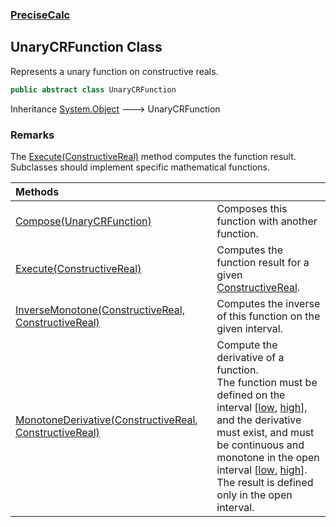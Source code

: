 ### [PreciseCalc](PreciseCalc.md 'PreciseCalc')

## UnaryCRFunction Class

Represents a unary function on constructive reals.

```csharp
public abstract class UnaryCRFunction
```

Inheritance [System.Object](https://docs.microsoft.com/en-us/dotnet/api/System.Object 'System.Object') &#129106; UnaryCRFunction

### Remarks
The [Execute(ConstructiveReal)](PreciseCalc.UnaryCRFunction.Execute(PreciseCalc.ConstructiveReal).md 'PreciseCalc.UnaryCRFunction.Execute(PreciseCalc.ConstructiveReal)') method computes the function result.  
Subclasses should implement specific mathematical functions.

| Methods | |
| :--- | :--- |
| [Compose(UnaryCRFunction)](PreciseCalc.UnaryCRFunction.Compose(PreciseCalc.UnaryCRFunction).md 'PreciseCalc.UnaryCRFunction.Compose(PreciseCalc.UnaryCRFunction)') | Composes this function with another function. |
| [Execute(ConstructiveReal)](PreciseCalc.UnaryCRFunction.Execute(PreciseCalc.ConstructiveReal).md 'PreciseCalc.UnaryCRFunction.Execute(PreciseCalc.ConstructiveReal)') | Computes the function result for a given [ConstructiveReal](PreciseCalc.ConstructiveReal.md 'PreciseCalc.ConstructiveReal'). |
| [InverseMonotone(ConstructiveReal, ConstructiveReal)](PreciseCalc.UnaryCRFunction.InverseMonotone(PreciseCalc.ConstructiveReal,PreciseCalc.ConstructiveReal).md 'PreciseCalc.UnaryCRFunction.InverseMonotone(PreciseCalc.ConstructiveReal, PreciseCalc.ConstructiveReal)') | Computes the inverse of this function on the given interval. |
| [MonotoneDerivative(ConstructiveReal, ConstructiveReal)](PreciseCalc.UnaryCRFunction.MonotoneDerivative(PreciseCalc.ConstructiveReal,PreciseCalc.ConstructiveReal).md 'PreciseCalc.UnaryCRFunction.MonotoneDerivative(PreciseCalc.ConstructiveReal, PreciseCalc.ConstructiveReal)') | Compute the derivative of a function.<br/>The function must be defined on the interval [[low](PreciseCalc.UnaryCRFunction.MonotoneDerivative(PreciseCalc.ConstructiveReal,PreciseCalc.ConstructiveReal).md#PreciseCalc.UnaryCRFunction.MonotoneDerivative(PreciseCalc.ConstructiveReal,PreciseCalc.ConstructiveReal).low 'PreciseCalc.UnaryCRFunction.MonotoneDerivative(PreciseCalc.ConstructiveReal, PreciseCalc.ConstructiveReal).low'), [high](PreciseCalc.UnaryCRFunction.MonotoneDerivative(PreciseCalc.ConstructiveReal,PreciseCalc.ConstructiveReal).md#PreciseCalc.UnaryCRFunction.MonotoneDerivative(PreciseCalc.ConstructiveReal,PreciseCalc.ConstructiveReal).high 'PreciseCalc.UnaryCRFunction.MonotoneDerivative(PreciseCalc.ConstructiveReal, PreciseCalc.ConstructiveReal).high')],<br/>and the derivative must exist, and must be continuous and<br/>monotone in the open interval [[low](PreciseCalc.UnaryCRFunction.MonotoneDerivative(PreciseCalc.ConstructiveReal,PreciseCalc.ConstructiveReal).md#PreciseCalc.UnaryCRFunction.MonotoneDerivative(PreciseCalc.ConstructiveReal,PreciseCalc.ConstructiveReal).low 'PreciseCalc.UnaryCRFunction.MonotoneDerivative(PreciseCalc.ConstructiveReal, PreciseCalc.ConstructiveReal).low'), [high](PreciseCalc.UnaryCRFunction.MonotoneDerivative(PreciseCalc.ConstructiveReal,PreciseCalc.ConstructiveReal).md#PreciseCalc.UnaryCRFunction.MonotoneDerivative(PreciseCalc.ConstructiveReal,PreciseCalc.ConstructiveReal).high 'PreciseCalc.UnaryCRFunction.MonotoneDerivative(PreciseCalc.ConstructiveReal, PreciseCalc.ConstructiveReal).high')].<br/>The result is defined only in the open interval. |
